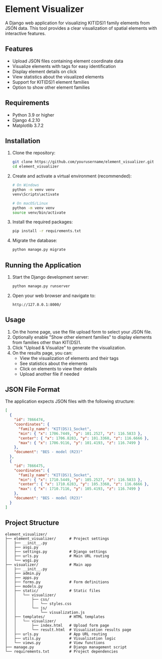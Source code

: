 # Element Visualizer

A Django web application for visualizing KIT(DS)1 family elements from JSON data. This tool provides a clear visualization of spatial elements with interactive features.

## Features

- Upload JSON files containing element coordinate data
- Visualize elements with tags for easy identification
- Display element details on click
- View statistics about the visualized elements
- Support for KIT(DS)1 element families
- Option to show other element families

## Requirements

- Python 3.9 or higher
- Django 4.2.10
- Matplotlib 3.7.2

## Installation

1. Clone the repository:
   ```bash
   git clone https://github.com/yourusername/element_visualizer.git
   cd element_visualizer
   ```

2. Create and activate a virtual environment (recommended):
   ```bash
   # On Windows
   python -m venv venv
   venv\Scripts\activate

   # On macOS/Linux
   python -m venv venv
   source venv/bin/activate
   ```

3. Install the required packages:
   ```bash
   pip install -r requirements.txt
   ```

4. Migrate the database:
   ```bash
   python manage.py migrate
   ```

## Running the Application

1. Start the Django development server:
   ```bash
   python manage.py runserver
   ```

2. Open your web browser and navigate to:
   ```
   http://127.0.0.1:8000/
   ```

## Usage

1. On the home page, use the file upload form to select your JSON file.
2. Optionally enable "Show other element families" to display elements from families other than KIT(DS)1.
3. Click "Upload & Visualize" to generate the visualization.
4. On the results page, you can:
   - View the visualization of elements and their tags
   - See statistics about the elements
   - Click on elements to view their details
   - Upload another file if needed

## JSON File Format

The application expects JSON files with the following structure:

```json
[
  {
    "id": 7866474,
    "coordinates": {
      "family_name": "KIT(DS)1_Socket",
      "min": { "x": 1706.7449, "y": 101.2527, "z": 116.5833 },
      "center": { "x": 1706.8283, "y": 101.3360, "z": 116.6666 },
      "max": { "x": 1706.9116, "y": 101.4193, "z": 116.7499 }
    },
    "document": "BES - model (R23)"
  },
  {
    "id": 7866475,
    "coordinates": {
      "family_name": "KIT(DS)1_Socket",
      "min": { "x": 1710.5449, "y": 105.2527, "z": 116.5833 },
      "center": { "x": 1710.6283, "y": 105.3360, "z": 116.6666 },
      "max": { "x": 1710.7116, "y": 105.4193, "z": 116.7499 }
    },
    "document": "BES - model (R23)"
  }
]
```

## Project Structure

```
element_visualizer/
├── element_visualizer/      # Project settings
│   ├── __init__.py
│   ├── asgi.py
│   ├── settings.py          # Django settings
│   ├── urls.py              # Main URL routing
│   └── wsgi.py
├── visualizer/              # Main app
│   ├── __init__.py
│   ├── admin.py
│   ├── apps.py
│   ├── forms.py             # Form definitions
│   ├── models.py
│   ├── static/              # Static files
│   │   └── visualizer/
│   │       ├── css/
│   │       │   └── styles.css
│   │       └── js/
│   │           └── visualization.js
│   ├── templates/           # HTML templates
│   │   └── visualizer/
│   │       ├── index.html   # Upload form page
│   │       └── result.html  # Visualization results page
│   ├── urls.py              # App URL routing
│   ├── utils.py             # Visualization logic
│   └── views.py             # View functions
├── manage.py                # Django management script
└── requirements.txt         # Project dependencies
```